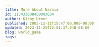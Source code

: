 ```yaml
---
title: More About Narnia
id: 113433608450003634
author: Kirby Urner
published: 2005-12-11T15:47:00.000-08:00
updated: 2023-11-25T22:51:37.948-08:00
blog: world_game
tags: 
---
```



